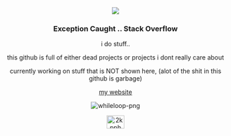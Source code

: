 <div align="middle">
<a href="https://discord.com/users/1303455291333017673">
  <img src="https://lanyard.cnrad.dev/api/1303455291333017673?hideSpotify=true&showDisplayName=true" /></a>
  </a>
</div>

<div align="center">
  <h3>Exception Caught .. Stack Overflow</h3>
  <p>i do stuff..</p>
  <p>this github is full of either dead projects or projects i dont really care about</p>
  <p>currently working on stuff that is NOT shown here, (alot of the shit in this github is garbage)</p>
  <p><a href="https://boykizr.xyz">my website</a></p>
</div>


<p align="middle"> <img src="https://komarev.com/ghpvc/?username=whileloop-png&label=Profile%20views&color=0e75b6&style=flat" alt="whileloop-png" /> </p>

<p align="middle">
<a href="https://discord.gg/2kpphQ8Qx3" target="blank"><img align="center" src="https://raw.githubusercontent.com/rahuldkjain/github-profile-readme-generator/master/src/images/icons/Social/discord.svg" alt="2kpphQ8Qx3" height="30" width="40" /></a>
</p>



